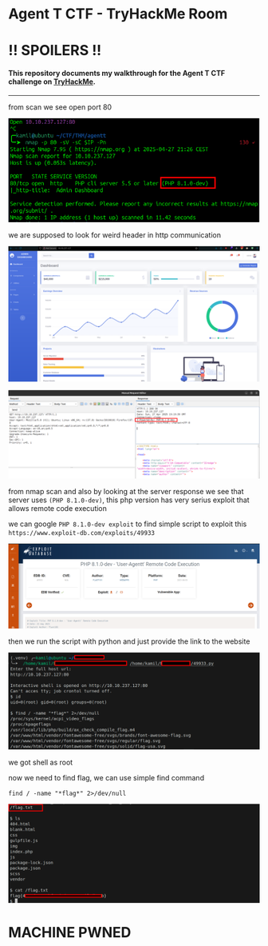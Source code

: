 # Agent T CTF - TryHackMe Room
# **!! SPOILERS !!**
#### This repository documents my walkthrough for the **Agent T** CTF challenge on [TryHackMe](https://tryhackme.com/room/agentt). 
---

from scan we see open port 80

![scn](imgs/scn.png "scn")

we are supposed to look for weird header in http communication

![dash](imgs/dash.png "dash")

![hd](imgs/hd.png "hd")

from nmap scan and also by looking at the server response we see that server uses `(PHP 8.1.0-dev)`, this php version has very serius exploit that allows remote code execution

we can google  `PHP 8.1.0-dev exploit` to find simple script to exploit this `https://www.exploit-db.com/exploits/49933`

![db](imgs/db.png "db")

then we run the script with python and just provide the link to the website

![sh](imgs/sh.png "sh")

we got shell as root

now we need to find flag, we can use simple find command

```
find / -name "*flag*" 2>/dev/null
```

![f](imgs/f.png "f")

# MACHINE PWNED
